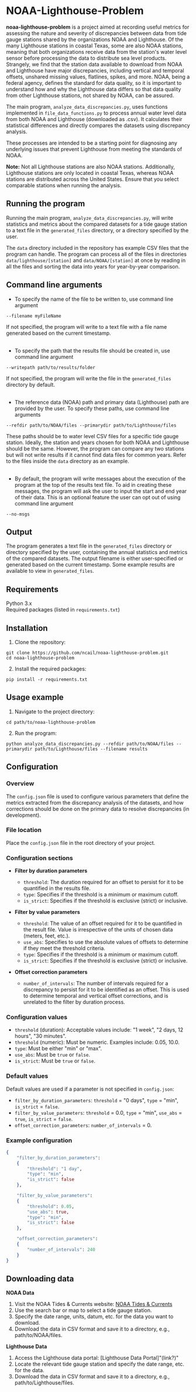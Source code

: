 # NOAA-Lighthouse-Problem

**noaa-lighthouse-problem** is a project aimed at recording useful metrics for assessing the nature and severity of discrepancies between data from tide gauge stations shared by the organizations NOAA and Lighthouse. Of the many Lighthouse stations in coastal Texas, some are also NOAA stations, meaning that both organizations receive data from the station's water level sensor before processing the data to distribute sea level products. Strangely, we find that the station data available to download from NOAA and Lighthouse have major discrepancies, including vertical and temporal offsets, unshared missing values, flatlines, spikes, and more. NOAA, being a federal agency, defines the standard for data quality, so it is important to understand how and why the Lighthouse data differs so that data quality from other Lighthouse stations, not shared by NOAA, can be assured.

The main program, `analyze_data_discrepancies.py`, uses functions implemented in `file_data_functions.py` to process annual water level data from both NOAA and Lighthouse (downloaded as .csv). It calculates their statistical differences and directly compares the datasets using discrepancy analysis.

These processes are intended to be a starting point for diagnosing any underlying issues that prevent Lighthouse from meeting the standards of NOAA.

**Note:** Not all Lighthouse stations are also NOAA stations. Additionally, Lighthouse stations are only located in coastal Texas, whereas NOAA stations are distributed across the United States. Ensure that you select comparable stations when running the analysis.

## Running the program

Running the main program, `analyze_data_discrepancies.py`, will write statistics and metrics about the compared datasets for a tide gauge station to a text file in the `generated_files` directory, or a directory specified by the user. 

The `data` directory included in the repository has example CSV files that the program can handle. The program can process all of the files in directories `data/lighthouse/[station]` and `data/NOAA/[station]` at once by reading in all the files and sorting the data into years for year-by-year comparison. 

## Command line arguments

- To specify the name of the file to be written to, use command line argument
```shell
--filename myFileName
```

If not specified, the program will write to a text file with a file name generated based on the current timestamp.<br><br>

- To specify the path that the results file should be created in, use command line argument
```shell
--writepath path/to/results/folder
```

If not specified, the program will write the file in the `generated_files` directory by default.<br><br>

- The reference data (NOAA) path and primary data (Lighthouse) path are provided by the user. To specify these paths, use command line arguments
```shell
--refdir path/to/NOAA/files --primarydir path/to/Lighthouse/files
```

These paths should be to water level CSV files for a specific tide gauge station. Ideally, the station and years chosen for both NOAA and Lighthouse should be the same. However, the program can compare any two stations but will not write results if it cannot find data files for common years. Refer to the files inside the `data` directory as an example.<br><br>

- By default, the program will write messages about the execution of the program at the top of the results text file. To aid in creating these messages, the program will ask the user to input the start and end year of their data. This is an optional feature the user can opt out of using command line argument
```shell
--no-msgs
``` 

## Output

The program generates a text file in the `generated_files` directory or directory specified by the user, containing the annual statistics and metrics of the compared datasets. The output filename is either user-specified or generated based on the current timestamp. Some example results are available to view in `generated_files`.

## Requirements

Python 3.x<br>
Required packages (listed in `requirements.txt`)

## Installation

1. Clone the repository:
```shell
git clone https://github.com/ncail/noaa-lighthouse-problem.git
cd noaa-lighthouse-problem
```
2. Install the required packages:
```shell
pip install -r requirements.txt
```

## Usage example

1. Navigate to the project directory:
```shell
cd path/to/noaa-lighthouse-problem
```
2. Run the program:
```shell
python analyze_data_discrepancies.py --refdir path/to/NOAA/files --primarydir path/to/Lighthouse/files --filename results
```

## Configuration

### Overview

The `config.json` file is used to configure various parameters that define the metrics extracted from the discrepancy analysis of the datasets, and how corrections should be done on the primary data to resolve discrepancies (in development).

### File location

Place the `config.json` file in the root directory of your project.

### Configuration sections

- **Filter by duration parameters**
    - `threshold`: The duration required for an offset to persist for it to be quantified in the results file. 
    - `type`: Specifies if the threshold is a minimum or maximum cutoff.
    - `is_strict`: Specifies if the threshold is exclusive (strict) or inclusive.

- **Filter by value parameters**
    - `threshold`: The value of an offset required for it to be quantified in the result file. Value is irrespective of the units of chosen data (meters, feet, etc.).
    - `use_abs`: Specifies to use the absolute values of offsets to determine if they meet the threshold criteria.
    - `type`: Specifies if the threshold is a minimum or maximum cutoff.
    - `is_strict`: Specifies if the threshold is exclusive (strict) or inclusive.

- **Offset correction parameters**
    - `number_of_intervals`: The number of intervals required for a discrepancy to persist for it to be identified as an offset. This is used to determine temporal and vertical offset corrections, and is unrelated to the filter by duration process.

### Configuration values

- `threshold` (duration): Acceptable values include:  "1 week", "2 days, 12 hours", "30 minutes".
- `threshold` (numeric): Must be numeric. Examples include: 0.05, 10.0.
- `type`: Must be either "min" or "max".
- `use_abs`: Must be `true` or `false`.
- `is_strict`: Must be `true` or `false`.

### Default values

Default values are used if a parameter is not specified in `config.json`:

- `filter_by_duration_parameters`: `threshold` = "0 days", `type` = "min", `is_strict` = `false`.
- `filter_by_value_parameters`: `threshold` = 0.0, `type` = "min", `use_abs` = `true`, `is_strict` = `false`.
- `offset_correction_parameters`: `number_of_intervals` = 0.

### Example configuration
```elixir
{
    "filter_by_duration_parameters":
    {
        "threshold": "1 day",
        "type": "min",
        "is_strict": false
    },

    "filter_by_value_parameters":
    {
        "threshold": 0.05,
        "use_abs": true,
        "type": "min",
        "is_strict": false
    },

    "offset_correction_parameters": 
    {
        "number_of_intervals": 240
    }
}
```


## Downloading data

**NOAA Data**

1. Visit the NOAA Tides & Currents website: [NOAA Tides & Currents](https://tidesandcurrents.noaa.gov/)
2. Use the search bar or map to select a tide gauge station.
3. Specify the date range, units, datum, etc. for the data you want to download.
4. Download the data in CSV format and save it to a directory, e.g., path/to/NOAA/files.

**Lighthouse Data**

1. Access the Lighthouse data portal: [Lighthouse Data Portal]"(link?)"
2. Locate the relevant tide gauge station and specify the date range, etc. for the data.
3. Download the data in CSV format and save it to a directory, e.g., path/to/Lighthouse/files.